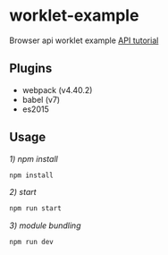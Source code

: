 # worklet-example

Browser api worklet example
[API tutorial](https://developer.mozilla.org/en-US/docs/Web/API/PaintWorklet)

## Plugins
* webpack (v4.40.2)
* babel (v7)
* es2015

## Usage

*1) npm install*

```bash
npm install
```

*2) start*

```bash
npm run start
```

*3) module bundling*

```bash
npm run dev
```